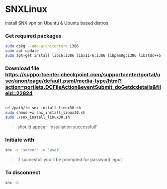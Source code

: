 # SNXLinux
install SNX vpn on Ubuntu &amp; Ubuntu based distros

### Get required packages
```bash
sudo dpkg --add-architecture i386
sudo apt update
sudo apt-get install libc6:i386 libx11-6:i386 libpam0g:i386 libstdc++5:i386
```
### Download file https://supportcenter.checkpoint.com/supportcenter/portal/user/anon/page/default.psml/media-type/html?action=portlets.DCFileAction&eventSubmit_doGetdcdetails&fileid=22824
```bash

cd /path/to snx_install_linux30.sh
sudo chmod +x snx_install_linux30.sh
sudo ./snx_install_linux30.sh
 ```
> should appear 'Installation successfull'
### Initiate with
```bash
snx -s 'server' -u 'user'
```
> if succesfull you'll be prompted for password input

### To disconnect
```bash
snx -d
```
